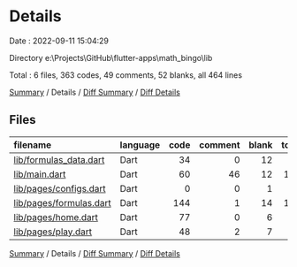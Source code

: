 # Details

Date : 2022-09-11 15:04:29

Directory e:\\Projects\\GitHub\\flutter-apps\\math_bingo\\lib

Total : 6 files,  363 codes, 49 comments, 52 blanks, all 464 lines

[Summary](results.md) / Details / [Diff Summary](diff.md) / [Diff Details](diff-details.md)

## Files
| filename | language | code | comment | blank | total |
| :--- | :--- | ---: | ---: | ---: | ---: |
| [lib/formulas_data.dart](/lib/formulas_data.dart) | Dart | 34 | 0 | 12 | 46 |
| [lib/main.dart](/lib/main.dart) | Dart | 60 | 46 | 12 | 118 |
| [lib/pages/configs.dart](/lib/pages/configs.dart) | Dart | 0 | 0 | 1 | 1 |
| [lib/pages/formulas.dart](/lib/pages/formulas.dart) | Dart | 144 | 1 | 14 | 159 |
| [lib/pages/home.dart](/lib/pages/home.dart) | Dart | 77 | 0 | 6 | 83 |
| [lib/pages/play.dart](/lib/pages/play.dart) | Dart | 48 | 2 | 7 | 57 |

[Summary](results.md) / Details / [Diff Summary](diff.md) / [Diff Details](diff-details.md)